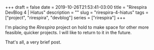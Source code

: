 +++ 
draft = false
date = 2019-10-26T21:53:41-03:00
title = "Rirespira DevBlog 4 | Hiatus"
description = ""
slug = "rirespira-4-hiatus" 
tags = ["project", "rirespira", "devblog"]
series = ["rirespira"]
+++

I'm placing the _Rirespira_ project on hold to make space for other more feasible, quicker projects.
I will like to return to it in the future.

That's all, a very brief post.
